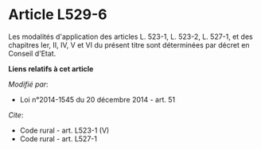 # Article L529-6

Les modalités d'application des articles L. 523-1, L. 523-2, L. 527-1, et des chapitres Ier, II, IV, V et VI du présent titre
sont déterminées par décret en Conseil d'Etat.

**Liens relatifs à cet article**

_Modifié par_:

  - Loi n°2014-1545 du 20 décembre 2014 - art. 51

_Cite_:

  - Code rural - art. L523-1 (V)
  - Code rural - art. L527-1
